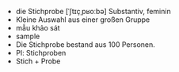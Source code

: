 - die Stichprobe [ˈʃtɪçˌpʁoːbə] Substantiv, feminin  
- Kleine Auswahl aus einer großen Gruppe  
- mẫu khảo sát  
- sample  
- Die Stichprobe bestand aus 100 Personen.  
- Pl: Stichproben  
- Stich + Probe